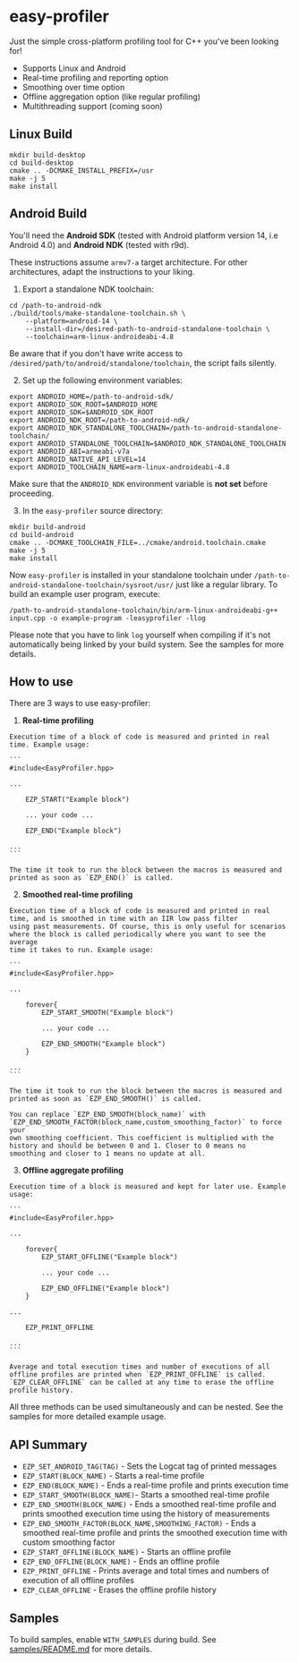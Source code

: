easy-profiler
=============

Just the simple cross-platform profiling tool for C++ you've been looking for!

  - Supports Linux and Android
  - Real-time profiling and reporting option
  - Smoothing over time option
  - Offline aggregation option (like regular profiling)
  - Multithreading support (coming soon)

Linux Build
-----------

```
mkdir build-desktop
cd build-desktop
cmake .. -DCMAKE_INSTALL_PREFIX=/usr
make -j 5
make install
```

Android Build
-------------

You'll need the **Android SDK** (tested with Android platform version 14, i.e Android 4.0) and **Android NDK** (tested with r9d).

These instructions assume `armv7-a` target architecture. For other architectures, adapt the instructions to your liking.

1. Export a standalone NDK toolchain:

  ```
  cd /path-to-android-ndk
  ./build/tools/make-standalone-toolchain.sh \
      --platform=android-14 \
      --install-dir=/desired-path-to-android-standalone-toolchain \
      --toolchain=arm-linux-androideabi-4.8
  ```

  Be aware that if you don't have write access to `/desired/path/to/android/standalone/toolchain`, the script fails silently.

2. Set up the following environment variables:

  ```
  export ANDROID_HOME=/path-to-android-sdk/
  export ANDROID_SDK_ROOT=$ANDROID_HOME
  export ANDROID_SDK=$ANDROID_SDK_ROOT
  export ANDROID_NDK_ROOT=/path-to-android-ndk/
  export ANDROID_NDK_STANDALONE_TOOLCHAIN=/path-to-android-standalone-toolchain/
  export ANDROID_STANDALONE_TOOLCHAIN=$ANDROID_NDK_STANDALONE_TOOLCHAIN
  export ANDROID_ABI=armeabi-v7a
  export ANDROID_NATIVE_API_LEVEL=14
  export ANDROID_TOOLCHAIN_NAME=arm-linux-androideabi-4.8
  ```

  Make sure that the `ANDROID_NDK` environment variable is **not set** before proceeding.

3. In the `easy-profiler` source directory:

  ```
  mkdir build-android
  cd build-android
  cmake .. -DCMAKE_TOOLCHAIN_FILE=../cmake/android.toolchain.cmake
  make -j 5
  make install
  ```

Now `easy-profiler` is installed in your standalone toolchain under `/path-to-android-standalone-toolchain/sysroot/usr/` just like a regular library. To build an example user program, execute:

```
/path-to-android-standalone-toolchain/bin/arm-linux-androideabi-g++ input.cpp -o example-program -leasyprofiler -llog
```

Please note that you have to link `log` yourself when compiling if it's not automatically being linked by your build system. See the samples for more details.

How to use
----------

There are 3 ways to use easy-profiler:

  1. **Real-time profiling**

    Execution time of a block of code is measured and printed in real time. Example usage:

    ```
    #include<EasyProfiler.hpp>

    ...

        EZP_START("Example block")

        ... your code ...

        EZP_END("Example block")

    ...
    ```

    The time it took to run the block between the macros is measured and printed as soon as `EZP_END()` is called.

  2. **Smoothed real-time profiling**

    Execution time of a block of code is measured and printed in real time, and is smoothed in time with an IIR low pass filter
    using past measurements. Of course, this is only useful for scenarios where the block is called periodically where you want to see the average
    time it takes to run. Example usage:

    ```
    #include<EasyProfiler.hpp>

    ...

        forever{
            EZP_START_SMOOTH("Example block")

            ... your code ...

            EZP_END_SMOOTH("Example block")
        }

    ...
    ```

    The time it took to run the block between the macros is measured and printed as soon as `EZP_END_SMOOTH()` is called.

    You can replace `EZP_END_SMOOTH(block_name)` with `EZP_END_SMOOTH_FACTOR(block_name,custom_smoothing_factor)` to force your
    own smoothing coefficient. This coefficient is multiplied with the history and should be between 0 and 1. Closer to 0 means no
    smoothing and closer to 1 means no update at all.

  3. **Offline aggregate profiling**

    Execution time of a block is measured and kept for later use. Example usage:

    ```
    #include<EasyProfiler.hpp>

    ...

        forever{
            EZP_START_OFFLINE("Example block")

            ... your code ...

            EZP_END_OFFLINE("Example block")
        }

    ...

        EZP_PRINT_OFFLINE

    ...
    ```

    Average and total execution times and number of executions of all offline profiles are printed when `EZP_PRINT_OFFLINE` is called.
    `EZP_CLEAR_OFFLINE` can be called at any time to erase the offline profile history.

All three methods can be used simultaneously and can be nested. See the samples for more detailed example usage.

API Summary
-----------

  - `EZP_SET_ANDROID_TAG(TAG)` - Sets the Logcat tag of printed messages
  - `EZP_START(BLOCK_NAME)` - Starts a real-time profile
  - `EZP_END(BLOCK_NAME)` - Ends a real-time profile and prints execution time
  - `EZP_START_SMOOTH(BLOCK_NAME)`- Starts a smoothed real-time profile
  - `EZP_END_SMOOTH(BLOCK_NAME)` - Ends a smoothed real-time profile and prints smoothed execution time using the history of measurements
  - `EZP_END_SMOOTH_FACTOR(BLOCK_NAME,SMOOTHING_FACTOR)` - Ends a smoothed real-time profile and prints the smoothed execution time with custom smoothing factor
  - `EZP_START_OFFLINE(BLOCK_NAME)` - Starts an offline profile
  - `EZP_END_OFFLINE(BLOCK_NAME)` - Ends an offline profile
  - `EZP_PRINT_OFFLINE` - Prints average and total times and numbers of execution of all offline profiles
  - `EZP_CLEAR_OFFLINE` - Erases the offline profile history

Samples
-------

To build samples, enable `WITH_SAMPLES` during build. See [samples/README.md](samples/README.md) for more details.

